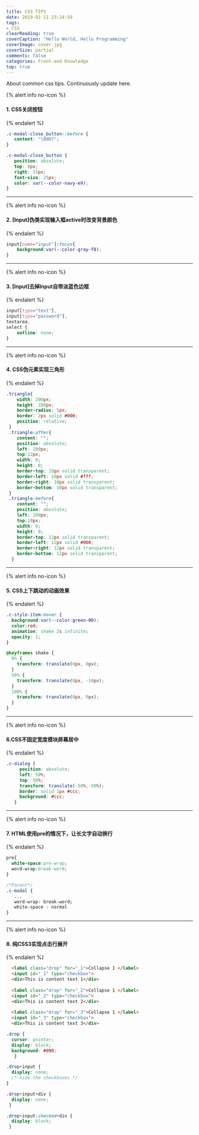 ```yaml
---
title: CSS TIPS
date: 2019-01-11 23:24:59
tags:
- CSS
clearReading: true
coverCaption: "Hello World, Hello Programming"
coverImage: cover.jpg
coverSize: partial
comments: false
categories: Front-end Knowledge
top: true
---
```

About common css tips. Continuously update here.
<!--more-->
{% alert info no-icon %}
#### 1. CSS关闭按钮
{% endalert %}

```CSS
.c-modal-close_button::before {
   content: "\00D7";
}

.c-modal-close_button {
   position: absolute;
   top: 8px;
   right: 15px;
   font-size: 25px;
   color: var(--color-navy-e9);
}
```

***
{% alert info no-icon %}
#### 2. [Input]伪类实现输入框active时改变背景颜色
{% endalert %}
```CSS
input[name="input"]:focus{
    background:var(--color-gray-f8);
}
```
***
{% alert info no-icon %}
#### 3. [Input]去掉Input自带淡蓝色边框
{% endalert %}
```CSS
input[type="text"],
input[type="password"],
textarea,
select {
    outline: none;
}
```
***
{% alert info no-icon %}
#### 4. CSS伪元素实现三角形
{% endalert %}
```CSS
.triangle{
    width: 200px;
    height: 100px;
    border-radius: 5px;
    border: 2px solid #000;
    position: relative;
 }
 .triangle:after{
    content: "";
    position: absolute;
    left: 200px;
    top:12px;
    width: 0;
    height: 0;
    border-top: 10px solid transparent;
    border-left: 10px solid #fff;
    border-right: 10px solid transparent;
    border-bottom: 10px solid transparent;
 }
 .triangle:before{
    content: "";
    position: absolute;
    left: 200px;
    top:10px;
    width: 0;
    height: 0;
    border-top: 12px solid transparent;
    border-left: 12px solid #000;
    border-right: 12px solid transparent;
    border-bottom: 12px solid transparent;
  }
```
***
{% alert info no-icon %}
#### 5. CSS上下跳动的动画效果
{% endalert %}
```CSS
.c-style-item:hover {
  background:var(--color-green-00);
  color:red;
  animation: shake 2s infinite;
  opacity: 1;
}

@keyframes shake {
  0% {
    transform: translate(0px, 0px);
  }
  50% {
    transform: translate(0px, -10px);
  }
  100% {
    transform: translate(0px, 0px);
  }
}
```
***
{% alert info no-icon %}
#### 6.CSS不固定宽度模块屏幕居中
{% endalert %}
```CSS
.c-dialog {
     position: absolute;
     left: 50%;
     top: 50%;
     transform: translate(-50%,-50%);
     border: solid 1px #ccc;
     background: #ccc;
   }
```

***
{% alert info no-icon %}
#### 7. HTML使用pre的情况下，让长文字自动换行
{% endalert %}
```CSS
pre{
  white-space:pre-wrap;
  word-wrap:break-word;
}

/*Parent*/
.c-modal {
   ...
   word-wrap: break-word;
   white-space : normal
}
```
***
{% alert info no-icon %}
#### 8. 纯CSS3实现点击行展开
{% endalert %}
```HTML
  <label class="drop" for="_1">Collapse 1 </label>
  <input id="_1" type="checkbox">
  <div>This is content text 1</div>
  
  <label class="drop" for="_2">Collapse 1 </label>
  <input id="_2" type="checkbox">
  <div>This is content text 2</div>
  
  <label class="drop" for="_3">Collapse 1 </label>
  <input id="_3" type="checkbox">
  <div>This is content text 3</div>
```

```CSS
.drop {
  cursor: pointer;
  display: block;
  background: #090;
   }

.drop+input {
  display: none;
  /* hide the checkboxes */
}

.drop+input+div {
  display: none;
 }

.drop+input:checked+div {
  display: block;
 }
```
